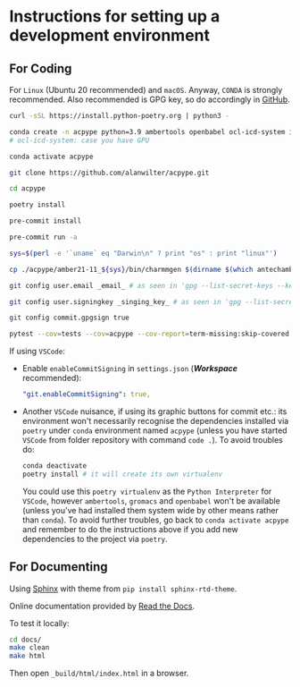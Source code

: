 # Instructions for setting up a development environment

## For Coding

For `Linux` (Ubuntu 20 recommended) and `macOS`. Anyway, `CONDA` is strongly recommended.
Also recommended is GPG key, so do accordingly in [GitHub](https://docs.github.com/articles/generating-a-gpg-key/).

```bash
curl -sSL https://install.python-poetry.org | python3 -

conda create -n acpype python=3.9 ambertools openbabel ocl-icd-system ipython gromacs=2019.1 -y
# ocl-icd-system: case you have GPU

conda activate acpype

git clone https://github.com/alanwilter/acpype.git

cd acpype

poetry install

pre-commit install

pre-commit run -a

sys=$(perl -e '`uname` eq "Darwin\n" ? print "os" : print "linux"')

cp ./acpype/amber21-11_${sys}/bin/charmmgen $(dirname $(which antechamber))

git config user.email _email_ # as seen in 'gpg --list-secret-keys --keyid-format=long'

git config user.signingkey _singing_key_ # as seen in 'gpg --list-secret-keys --keyid-format=long'

git config commit.gpgsign true

pytest --cov=tests --cov=acpype --cov-report=term-missing:skip-covered --cov-report=xml
```

If using `VSCode`:

- Enable `enableCommitSigning` in `settings.json` (**_Workspace_** recommended):

  ```yml
  "git.enableCommitSigning": true,
  ```

- Another `VSCode` nuisance, if using its graphic buttons for commit etc.: its environment won't necessarily recognise the dependencies installed via `poetry` under `conda` environment named `acpype` (unless you have started `VSCode` from folder repository with command `code .`). To avoid troubles do:

  ```bash
  conda deactivate
  poetry install # it will create its own virtualenv
  ```

  You could use this `poetry virtualenv` as the `Python Interpreter` for `VSCode`, however `ambertools`, `gromacs` and `openbabel` won't be available (unless you've had installed them system wide by other means rather than `conda`).
  To avoid further troubles, go back to `conda activate acpype` and remember to do the instructions above if you add new dependencies to the project via `poetry`.

## For Documenting

Using [Sphinx](https://www.sphinx-doc.org) with theme from `pip install sphinx-rtd-theme`.

Online documentation provided by [Read the Docs](http://acpype.readthedocs.io).

To test it locally:

```bash
cd docs/
make clean
make html
```

Then open `_build/html/index.html` in a browser.
